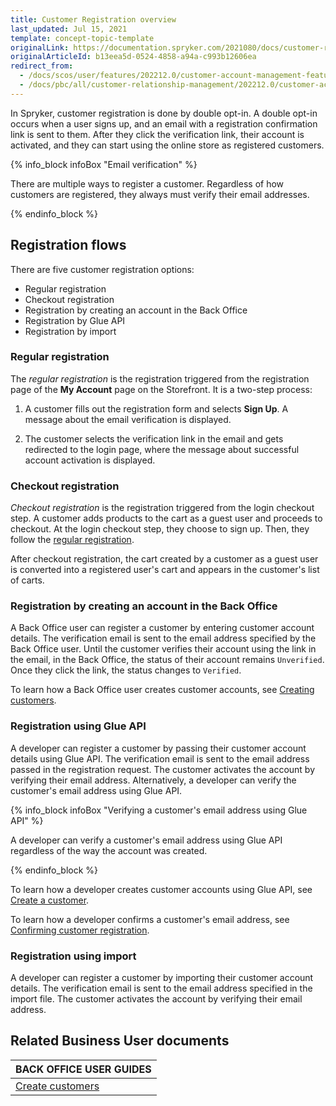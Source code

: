 ```yaml
---
title: Customer Registration overview
last_updated: Jul 15, 2021
template: concept-topic-template
originalLink: https://documentation.spryker.com/2021080/docs/customer-registration-overview
originalArticleId: b13eea5d-0524-4858-a94a-c993b12606ea
redirect_from:
  - /docs/scos/user/features/202212.0/customer-account-management-feature-overview/customer-registration-overview.html
  - /docs/pbc/all/customer-relationship-management/202212.0/customer-account-management-feature-overview/customer-registration-overview.html
---
```


In Spryker, customer registration is done by double opt-in. A double opt-in occurs when a user signs up, and an email with a registration confirmation link is sent to them. After they click the verification link, their account is activated, and they can start using the online store as registered customers.

{% info_block infoBox "Email verification" %}

There are multiple ways to register a customer. Regardless of how customers are registered, they always must verify their email addresses.

{% endinfo_block %}

## Registration flows

There are five customer registration options:

* Regular registration
* Checkout registration
* Registration by creating an account in the Back Office
* Registration by Glue API
* Registration by import

### Regular registration

The *regular registration* is the registration triggered from the registration page of the **My Account** page on the Storefront. It is a two-step process:

1. A customer fills out the registration form and selects **Sign Up**. A message about the email verification is displayed.  

2. The customer selects the verification link in the email and gets redirected to the login page, where the message about successful account activation is displayed.

### Checkout registration

*Checkout registration* is the registration triggered from the login checkout step. A customer adds products to the cart as a guest user and proceeds to checkout. At the login checkout step, they choose to sign up. Then, they follow the [regular registration](#regular-registration).

After checkout registration, the cart created by a customer as a guest user is converted into a registered user's cart and appears in the customer's list of carts.

### Registration by creating an account in the Back Office

A Back Office user can register a customer by entering customer account details. The verification email is sent to the email address specified by the Back Office user. Until the customer verifies their account using the link in the email, in the Back Office, the status of their account remains `Unverified`. Once they click the link, the status changes to `Verified`.

To learn how a Back Office user creates customer accounts, see [Creating customers](/docs/pbc/all/customer-relationship-management/{{page.version}}/base-shop/manage-in-the-back-office/customers/create-customers.html).

### Registration using Glue API

A developer can register a customer by passing their customer account details using Glue API. The verification email is sent to the email address passed in the registration request. The customer activates the account by verifying their email address. Alternatively, a developer can verify the customer's email address using Glue API.

{% info_block infoBox "Verifying a customer's email address using Glue API" %}

A developer can verify a customer's email address using Glue API regardless of the way the account was created.

{% endinfo_block %}

To learn how a developer creates customer accounts using Glue API, see [Create a customer](/docs/scos/dev/glue-api-guides/{{page.version}}/managing-customers/managing-customers.html).

To learn how a developer confirms a customer's email address, see [Confirming customer registration](/docs/pbc/all/identity-access-management/{{page.version}}/manage-using-glue-api/glue-api-confirm-customer-registration.html).

### Registration using import

A developer can register a customer by importing their customer account details. The verification email is sent to the email address specified in the import file. The customer activates the account by verifying their email address.

## Related Business User documents

|BACK OFFICE USER GUIDES|
|---|
| [Create customers](/docs/pbc/all/customer-relationship-management/{{page.version}}/base-shop/manage-in-the-back-office/customers/create-customers.html)  |
